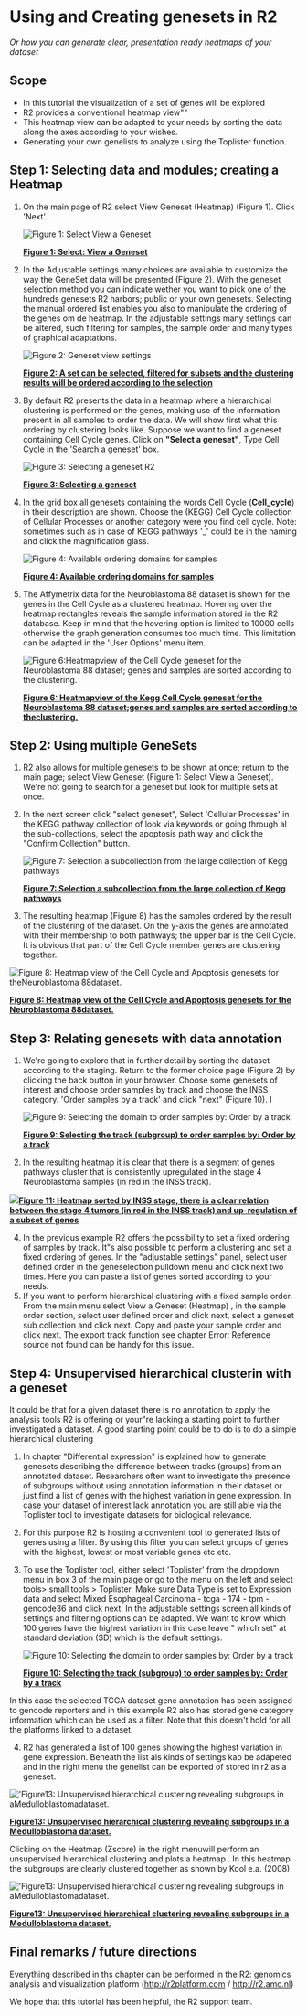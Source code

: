 <a id="using_and_creating_genesets"></a>

Using and Creating genesets in R2
===============================



*Or how you can generate clear, presentation ready heatmaps of your
dataset*


Scope
-----

-   In this tutorial the visualization of a set of genes will be
    explored
-   R2 provides a conventional heatmap view""
-   This heatmap view can be adapted to your needs by sorting the data
    along the axes according to your wishes.
-   Generating your own genelists to analyze using the
    Toplister function.

    
    
Step 1: Selecting data and modules; creating a Heatmap
---------------

1.  On the main page of R2 select View Geneset (Heatmap) (Figure 1).
    Click 'Next'.
    
	![](_static/images/Usinggenesets/UsingGenesets_Select1a.png "Figure    1: Select View a    Geneset")
	
	[**Figure    1: Select: View a Geneset**](_static/images/Usinggenesets/UsingGenesets_Select1a.png)
	
2.  In the Adjustable settings many choices are available to customize
    the way the GeneSet data will be presented (Figure 2). With the geneset selection method you can indicate wether you want to pick one of the hundreds genesets R2 harbors; public or your own genesets. Selecting the manual ordered list enables you also to manipulate the ordering of the genes om de heatmap. In the adjustable settings many settings can be altered, such filtering for samples, the sample order and many types of graphical adaptations.

    ![](_static/images/Usinggenesets/UsingGenesets_Settings1a.png "Figure 2: Geneset view settings")

    [**Figure    2: A set can be selected, filtered for subsets and the clustering results will be ordered according to the selection**](_static/images/UsingGenesets_Settings.png)

3.  By default R2 presents the data in a heatmap where a hierarchical clustering is performed on the genes, making use of the information present in all samples to order the data. We will show  first what this ordering by clustering looks like. Suppose we want to find a geneset
containing Cell Cycle genes. Click on **"Select a geneset"**, Type Cell Cycle in the 'Search a geneset' box.

    ![](_static/images/Usinggenesets/UsingGenesets_Collections1a.png "Figure    3: Selecting a geneset  R2")

    [**Figure    3: Selecting a geneset**](_static/images/Usinggenesets/Usinggenesets_collections1a.png)


	
4. In the grid box all genesets containing the words Cell Cycle (**Cell_cycle**) in
    their description are shown. Choose the (KEGG) Cell Cycle collection of Cellular Processes or another category were you find cell cycle. Note: sometimes such as in case of KEGG pathways '_' could be in the naming  and click the magnification glass.

   ![](_static/images/Usinggenesets/UsingGenesets_Ordering.png "Figure    4: Available ordering domains for  samples")

   [**Figure    4: Available ordering domains for    samples**](_static/images/Usinggenesets/UsingGenesets_Ordering.png)


5.  The Affymetrix data for the Neuroblastoma 88 dataset is shown for
    the genes in the Cell Cycle as a clustered heatmap. Hovering over
    the heatmap rectangles reveals the sample information stored in the
    R2 database. Keep in mind that the hovering option is limited to
    10000 cells otherwise the graph generation consumes too much time.
    This limitation can be adapted in the 'User Options' menu item.

    ![](_static/images/UsingGenesets_Heatmap.png "Figure 6:Heatmapview of the Cell Cycle geneset for the Neuroblastoma 88 dataset; genes and samples are sorted according to the clustering.")
	
    [**Figure 6: Heatmapview of the Kegg Cell Cycle geneset for the Neuroblastoma 88 dataset;genes and samples are sorted according to theclustering.**](_static/images/UsingGenesets_Heatmap.png)
	


Step 2: Using multiple GeneSets
---------------

1.  R2 also allows for multiple genesets to be shown at once; return to
    the main page; select View Geneset (Figure 1: Select View
    a Geneset). We're not going to search for a geneset but look for
    multiple sets at once. 
2.  In the next screen click "select geneset",  Select 'Cellular Processes' in the KEGG pathway collection of look via keywords or going through al the sub-collections, select the apoptosis path way and click  the "Confirm Collection" button.
    
	![](_static/images/Usinggenesets/UsingGenesets_multiplegenesets.png "Figure    7: Selection a subcollection from the large collection of Kegg    pathways")
	
	[**Figure    7: Selection a subcollection from the large collection of Kegg    pathways**](_static/images/UsingGenesets_multiplegenesets.png)
	

3. The resulting heatmap (Figure 8) has the samples ordered by the
    result of the clustering of the dataset. On the y-axis the genes are
    annotated with their membership to both pathways; the upper bar is
    the Cell Cycle. It is obvious that part of the Cell Cycle member
    genes are clustering together.


![](_static/images/Usinggenesets/UsingGenesets_Heatmap_multiple.png "Figure 8: Heatmap view of the Cell Cycle and Apoptosis genesets for theNeuroblastoma 88dataset.")
	
[**Figure 8: Heatmap view of the Cell Cycle and Apoptosis genesets for the Neuroblastoma 88dataset.**](_static/images/Usinggenesets/UsingGenesets_Heatmap_multiple.png)
	



Step 3: Relating genesets with data annotation
---------------

1.  We're going to explore that in further detail by sorting the dataset
    according to the staging. Return to the former choice page
    (Figure 2) by clicking the back button in your browser. Choose some genesets of interest and choose order samples by track and choose the INSS category. 
    'Order samples by a track' and click "next" (Figure 10). I
    
	![](_static/images/Usinggenesets/UsingGenesets_sortedbytrack.png "Figure 9: Selecting the domain to order samples by: Order by a    track")
	
	[**Figure 9: Selecting the track (subgroup) to order samples by: Order by a  track**](_static/images/Usinggenesets/UsingGenesets_sortedbytrack.png)
	

2. In the resulting heatmap it is clear that there is a segment of
    genes pathways cluster that is consistently
    upregulated in the stage 4 Neuroblastoma samples (in red in the
    INSS track).

[![](_static/images/Usinggenesets/UsingGenesets_HeatmapSorted1a.png)**Figure
    11: Heatmap sorted by INSS stage, there is a clear relation between
    the stage 4 tumors (in red in the INSS track) and up-regulation of a
    subset of genes**](_static/images/UsingGenesets/UsingGenesets_HeatmapSorted1a.png)



4.  In the previous example R2 offers the possibility to set a fixed
    ordering of samples by track. It"s also possible to perform a
    clustering and set a fixed ordering of genes. In the "adjustable
    settings" panel, select user defined order in the geneselection
    pulldown menu and click next two times. Here you can paste a list of
    genes sorted according to your needs.
5.  If you want to perform hierarchical clustering with a fixed
    sample order. From the main menu select View a Geneset (Heatmap) ,
    in the sample order section, select user defined order and click
    next, select a geneset sub collection and click next. Copy and paste
    your sample order and click next. The export track function see
    chapter Error: Reference source not found can be handy for
    this issue.





Step 4: Unsupervised hierarchical clusterin with a geneset
---------------



It could be that for a given dataset there is no annotation to apply the
analysis tools R2 is offering or your"re lacking a starting point to
further investigated a dataset. A good starting point could be to do is
to do a simple hierarchical clustering



1.  In chapter "Differential expression" is explained how to
    generate genesets describing the difference between tracks (groups)
    from an annotated dataset. Researchers often want to investigate the
    presence of subgroups without using annotation information in their
    dataset or just find a list of genes with the highest variation in
    gene expression. In case your dataset of interest lack annotation
    you are still able via the Toplister tool to investigate datasets
    for biological relevance.
2.  For this purpose R2 is hosting a convenient tool to generated lists
    of genes using a filter. By using this filter you can select groups
    of genes with the highest, lowest or most variable genes etc etc.
3.  To use the Toplister tool, either select 'Toplister' from the dropdown menu 
    in box 3 of the main page or go to the menu on the left and select
    tools> small tools > Toplister. Make sure Data Type is set to
    Expression data and select Mixed Esophageal Carcinoma - tcga - 174 - tpm - gencode36  and click next. In the adjustable settings
    screen all kinds of settings and filtering options can be adapted.
    We want to know which 100 genes have the highest variation in this
    case leave " which set" at standard deviation (SD) which is the
    default settings.

    ![](_static/images/Usinggenesets/UsingGenesets_Toplister.png "Figure    10: Selecting the domain to order samples by: Order by a    track")

    [**Figure    10: Selecting the track (subgroup) to order samples by: Order by a  track**](_static/images/Usinggenesets/UsingGenesets_Toplister.png)


In this case the selected TCGA dataset gene annotation has been assigned to gencode reporters and in this example R2 also has stored gene category information which can be used as a filter. Note that this doesn't hold for all the platforms linked to a dataset.


4.  R2 has generated a list of 100 genes showing the highest variation
    in gene expression. Beneath the list als kinds  of settings kab be adapeted and in the right menu the genelist can be exported of stored in r2 as a geneset.

![](_static/images/Usinggenesets/UsingGenesets_toplisteroptions.png "'Figure13: Unsupervised hierarchical clustering revealing subgroups in aMedulloblastomadataset.")

[**Figure13: Unsupervised hierarchical clustering revealing subgroups in a Medulloblastoma dataset.**](_static/images/Usinggenesets/UsingGenesets_toplisteroptions.png)



Clicking on the Heatmap (Zscore)  in the right menuwill perform an
    unsupervised hierarchical clustering and plots a heatmap . In this
    heatmap the subgroups are clearly clustered together as shown by
    Kool e.a. (2008).


![](_static/images/Usinggenesets/UsingGenesets_Unsupervised1a.png "'Figure13: Unsupervised hierarchical clustering revealing subgroups in aMedulloblastomadataset.")
	
[**Figure13: Unsupervised hierarchical clustering revealing subgroups in a Medulloblastoma dataset.**](_static/images/Usinggenesets/UsingGenesets_Unsupervised1a.png)



Final remarks / future directions
---------------------------------


Everything described in ths chapter can be performed in the R2: genomics analysis and visualization platform (http://r2platform.com / http://r2.amc.nl) 


We hope that this tutorial has been helpful, the R2 support team.


